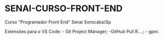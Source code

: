 # SENAI-CURSO-FRONT-END
Curso "Programador Front End" Senai Sorocaba/Sp

Extensões para o VS Code:
          - Git Project Manager;
          -GitHub Pull R....;
          - gpm.
